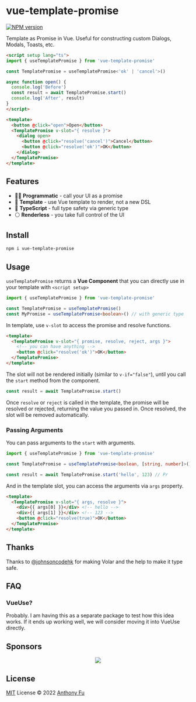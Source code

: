 # vue-template-promise

[![NPM version](https://img.shields.io/npm/v/vue-template-promise?color=a1b858&label=)](https://www.npmjs.com/package/vue-template-promise)

Template as Promise in Vue. Useful for constructing custom Dialogs, Modals, Toasts, etc.

```html
<script setup lang="ts">
import { useTemplatePromise } from 'vue-template-promise'

const TemplatePromise = useTemplatePromise<'ok' | 'cancel'>()

async function open() {
  console.log('Before')
  const result = await TemplatePromise.start()
  console.log('After', result)
}
</script>

<template>
  <button @click="open">Open</button>
  <TemplatePromise v-slot="{ resolve }">
    <dialog open>
      <button @click="resolve('cancel')">Cancel</button>
      <button @click="resolve('ok')">OK</button>
    </dialog>
  </TemplatePromise>
</template>
```

## Features

- 👨‍💻 **Programmatic** - call your UI as a promise
- 🧩 **Template** - use Vue template to render, not a new DSL
- 🦾 **TypeScript** - full type safety via generic type
- ⚪️ **Renderless** - you take full control of the UI

## Install

```bash
npm i vue-template-promise
```

## Usage

`useTemplatePromise` returns a **Vue Component** that you can directly use in your template with `<script setup>`

```ts
import { useTemplatePromise } from 'vue-template-promise'

const TemplatePromise = useTemplatePromise()
const MyPromise = useTemplatePromise<boolean>() // with generic type
```

In template, use `v-slot` to access the promise and resolve functions.

```html
<template>
  <TemplatePromise v-slot="{ promise, resolve, reject, args }">
    <!-- you can have anything -->
    <button @click="resolve('ok')">OK</button>
  </TemplatePromise>
</template>
```

The slot will not be rendered initially (similar to `v-if="false"`), until you call the `start` method from the component.

```ts
const result = await TemplatePromise.start()
```

Once `resolve` or `reject` is called in the template, the promise will be resolved or rejected, returning the value you passed in. Once resolved, the slot will be removed automatically.

### Passing Arguments

You can pass arguments to the `start` with arguments.

```ts
import { useTemplatePromise } from 'vue-template-promise'

const TemplatePromise = useTemplatePromise<boolean, [string, number]>()
```

```ts
const result = await TemplatePromise.start('hello', 123) // Pr
```

And in the template slot, you can access the arguments via `args` property.

```html
<template>
  <TemplatePromise v-slot="{ args, resolve }">
    <div>{{ args[0] }}</div> <!-- hello -->
    <div>{{ args[1] }}</div> <!-- 123 -->
    <button @click="resolve(true)">OK</button>
  </TemplatePromise>
</template>
```

## Thanks

Thanks to [@johnsoncodehk](https://github.com/johnsoncodehk) for making Volar and the help to make it type safe.

## FAQ

### VueUse?

Probably. I am having this as a separate package to test how this idea works. If it ends up working well, we will consider moving it into VueUse directly.

## Sponsors

<p align="center">
  <a href="https://cdn.jsdelivr.net/gh/antfu/static/sponsors.svg">
    <img src='https://cdn.jsdelivr.net/gh/antfu/static/sponsors.svg'/>
  </a>
</p>

## License

[MIT](./LICENSE) License © 2022 [Anthony Fu](https://github.com/antfu)
